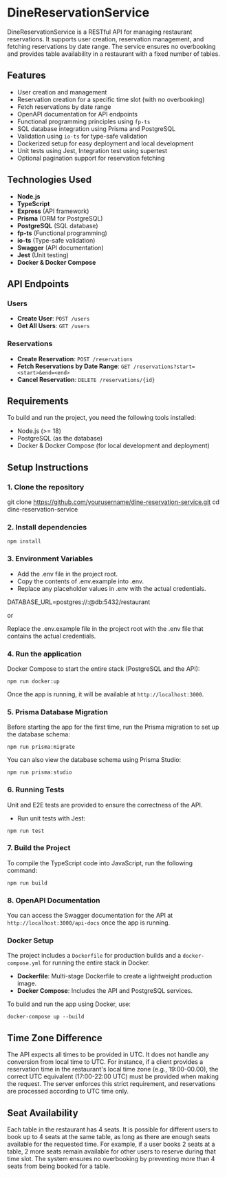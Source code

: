 # DineReservationService

DineReservationService is a RESTful API for managing restaurant reservations. It supports user creation, reservation management, and fetching reservations by date range. The service ensures no overbooking and provides table availability in a restaurant with a fixed number of tables.

## Features

- User creation and management
- Reservation creation for a specific time slot (with no overbooking)
- Fetch reservations by date range
- OpenAPI documentation for API endpoints
- Functional programming principles using `fp-ts`
- SQL database integration using Prisma and PostgreSQL
- Validation using `io-ts` for type-safe validation
- Dockerized setup for easy deployment and local development
- Unit tests using Jest, Integration test using supertest
- Optional pagination support for reservation fetching

## Technologies Used

- **Node.js**
- **TypeScript**
- **Express** (API framework)
- **Prisma** (ORM for PostgreSQL)
- **PostgreSQL** (SQL database)
- **fp-ts** (Functional programming)
- **io-ts** (Type-safe validation)
- **Swagger** (API documentation)
- **Jest** (Unit testing)
- **Docker & Docker Compose**

## API Endpoints

### Users

- **Create User**: `POST /users`
- **Get All Users**: `GET /users`

### Reservations

- **Create Reservation**: `POST /reservations`
- **Fetch Reservations by Date Range**: `GET /reservations?start=<start>&end=<end>`
- **Cancel Reservation**: `DELETE /reservations/{id}`

## Requirements

To build and run the project, you need the following tools installed:

- Node.js (>= 18)
- PostgreSQL (as the database)
- Docker & Docker Compose (for local development and deployment)

## Setup Instructions

### 1. Clone the repository

git clone https://github.com/yourusername/dine-reservation-service.git
cd dine-reservation-service

### 2. Install dependencies

`npm install`

### 3. Environment Variables

- Add the .env file in the project root.
- Copy the contents of .env.example into .env.
- Replace any placeholder values in .env with the actual credentials.

DATABASE_URL=postgres://<username>:<password>@db:5432/restaurant

or

Replace the .env.example file in the project root with the .env file that contains the actual credentials.

### 4. Run the application

Docker Compose to start the entire stack (PostgreSQL and the API):

`npm run docker:up`

Once the app is running, it will be available at `http://localhost:3000`.

### 5. Prisma Database Migration

Before starting the app for the first time, run the Prisma migration to set up the database schema:

`npm run prisma:migrate`

You can also view the database schema using Prisma Studio:

`npm run prisma:studio`

### 6. Running Tests

Unit and E2E tests are provided to ensure the correctness of the API.

- Run unit tests with Jest:

`npm run test`

### 7. Build the Project

To compile the TypeScript code into JavaScript, run the following command:

`npm run build`

### 8. OpenAPI Documentation

You can access the Swagger documentation for the API at `http://localhost:3000/api-docs` once the app is running.

### Docker Setup

The project includes a `Dockerfile` for production builds and a `docker-compose.yml` for running the entire stack in Docker.

- **Dockerfile**: Multi-stage Dockerfile to create a lightweight production image.
- **Docker Compose**: Includes the API and PostgreSQL services.

To build and run the app using Docker, use:

`docker-compose up --build`

## Time Zone Difference

The API expects all times to be provided in UTC. It does not handle any conversion from local time to UTC. For instance, if a client provides a reservation time in the restaurant's local time zone (e.g., 19:00-00.00), the correct UTC equivalent (17:00-22:00 UTC) must be provided when making the request. The server enforces this strict requirement, and reservations are processed according to UTC time only.

## Seat Availability

Each table in the restaurant has 4 seats. It is possible for different users to book up to 4 seats at the same table, as long as there are enough seats available for the requested time. For example, if a user books 2 seats at a table, 2 more seats remain available for other users to reserve during that time slot. The system ensures no overbooking by preventing more than 4 seats from being booked for a table.
